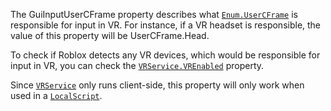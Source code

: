 The GuiInputUserCFrame property describes what [`Enum.UserCFrame`](https://create.roblox.com/docs/reference/engine/enums/UserCFrame) is
responsible for input in VR. For instance, if a VR headset is responsible,
the value of this property will be UserCFrame.Head.

To check if Roblox detects any VR devices, which would be responsible for
input in VR, you can check the [`VRService.VREnabled`](https://create.roblox.com/docs/reference/engine/classes/VRService#VREnabled) property.

Since [`VRService`](https://create.roblox.com/docs/reference/engine/classes/VRService) only runs client-side, this property will only
work when used in a [`LocalScript`](https://create.roblox.com/docs/reference/engine/classes/LocalScript).